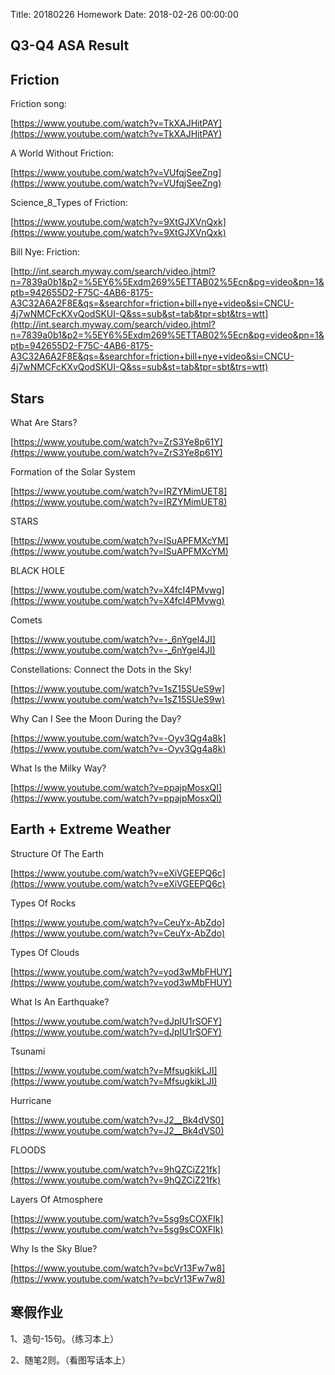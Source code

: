 Title: 20180226 Homework
Date: 2018-02-26 00:00:00


## Q3-Q4 ASA Result



## Friction

Friction song:

[https://www.youtube.com/watch?v=TkXAJHitPAY](https://www.youtube.com/watch?v=TkXAJHitPAY)



A World Without Friction:

[https://www.youtube.com/watch?v=VUfqjSeeZng](https://www.youtube.com/watch?v=VUfqjSeeZng)



Science_8_Types of Friction:

[https://www.youtube.com/watch?v=9XtGJXVnQxk](https://www.youtube.com/watch?v=9XtGJXVnQxk)





Bill Nye: Friction:

[http://int.search.myway.com/search/video.jhtml?n=7839a0b1&p2=%5EY6%5Exdm269%5ETTAB02%5Ecn&pg=video&pn=1&ptb=942655D2-F75C-4AB6-8175-A3C32A6A2F8E&qs=&searchfor=friction+bill+nye+video&si=CNCU-4j7wNMCFcKXvQodSKUI-Q&ss=sub&st=tab&tpr=sbt&trs=wtt](http://int.search.myway.com/search/video.jhtml?n=7839a0b1&p2=%5EY6%5Exdm269%5ETTAB02%5Ecn&pg=video&pn=1&ptb=942655D2-F75C-4AB6-8175-A3C32A6A2F8E&qs=&searchfor=friction+bill+nye+video&si=CNCU-4j7wNMCFcKXvQodSKUI-Q&ss=sub&st=tab&tpr=sbt&trs=wtt)







## Stars

What Are Stars?

[https://www.youtube.com/watch?v=ZrS3Ye8p61Y](https://www.youtube.com/watch?v=ZrS3Ye8p61Y)



Formation of the Solar System

[https://www.youtube.com/watch?v=IRZYMimUET8](https://www.youtube.com/watch?v=IRZYMimUET8)



STARS

[https://www.youtube.com/watch?v=lSuAPFMXcYM](https://www.youtube.com/watch?v=lSuAPFMXcYM)



BLACK HOLE

[https://www.youtube.com/watch?v=X4fcI4PMvwg](https://www.youtube.com/watch?v=X4fcI4PMvwg)



Comets

[https://www.youtube.com/watch?v=-_6nYgel4JI](https://www.youtube.com/watch?v=-_6nYgel4JI)



Constellations: Connect the Dots in the Sky!

[https://www.youtube.com/watch?v=1sZ15SUeS9w](https://www.youtube.com/watch?v=1sZ15SUeS9w)



Why Can I See the Moon During the Day?

[https://www.youtube.com/watch?v=-Oyv3Qg4a8k](https://www.youtube.com/watch?v=-Oyv3Qg4a8k)



What Is the Milky Way?

[https://www.youtube.com/watch?v=ppajpMosxQI](https://www.youtube.com/watch?v=ppajpMosxQI)





## Earth + Extreme Weather 

Structure Of The Earth

[https://www.youtube.com/watch?v=eXiVGEEPQ6c](https://www.youtube.com/watch?v=eXiVGEEPQ6c)



Types Of Rocks

[https://www.youtube.com/watch?v=CeuYx-AbZdo](https://www.youtube.com/watch?v=CeuYx-AbZdo)



Types Of Clouds

[https://www.youtube.com/watch?v=yod3wMbFHUY](https://www.youtube.com/watch?v=yod3wMbFHUY)



What Is An Earthquake?

[https://www.youtube.com/watch?v=dJpIU1rSOFY](https://www.youtube.com/watch?v=dJpIU1rSOFY)



Tsunami 

[https://www.youtube.com/watch?v=MfsugkikLJI](https://www.youtube.com/watch?v=MfsugkikLJI)



Hurricane

[https://www.youtube.com/watch?v=J2__Bk4dVS0](https://www.youtube.com/watch?v=J2__Bk4dVS0)



FLOODS

[https://www.youtube.com/watch?v=9hQZCiZ21fk](https://www.youtube.com/watch?v=9hQZCiZ21fk)



Layers Of Atmosphere

[https://www.youtube.com/watch?v=5sg9sCOXFIk](https://www.youtube.com/watch?v=5sg9sCOXFIk)



Why Is the Sky Blue?

[https://www.youtube.com/watch?v=bcVr13Fw7w8](https://www.youtube.com/watch?v=bcVr13Fw7w8)





## 寒假作业

1、造句-15句。（练习本上）

2、随笔2则。（看图写话本上）
